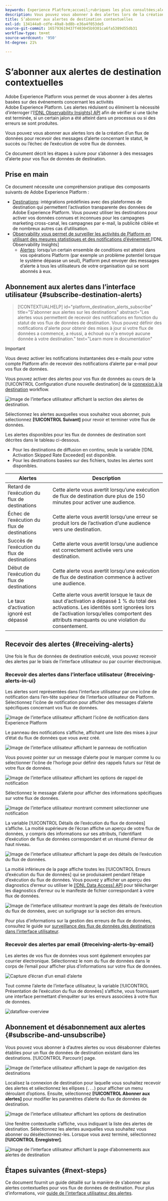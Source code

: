 ```yaml
---
keywords: Experience Platform;accueil;rubriques les plus consultées;alertes;destinations
description: Vous pouvez vous abonner à des alertes lors de la création d’un flux de données pour recevoir des messages d’alerte concernant l’état, la réussite ou l’échec de votre exécution de flux.
title: S’abonner aux alertes de destination contextuelles
exl-id: 134144a0-cdfe-49a8-bd8b-e36a4f053de5
source-git-commit: 165793619437f403045b9301ca6fa5389d55db31
workflow-type: tm+mt
source-wordcount: '950'
ht-degree: 21%

---
```


# S’abonner aux alertes de destination contextuelles

Adobe Experience Platform vous permet de vous abonner à des alertes basées sur des événements concernant les activités Adobe Experience Platform. Les alertes réduisent ou éliminent la nécessité d’interroger l’[[!DNL Observability Insights] API](../../observability/api/overview.md) afin de vérifier si une tâche est terminée, si un certain jalon a été atteint dans un processus ou si des erreurs se sont produites.

Vous pouvez vous abonner aux alertes lors de la création d’un flux de données pour recevoir des messages d’alerte concernant le statut, le succès ou l’échec de l’exécution de votre flux de données.

Ce document décrit les étapes à suivre pour s’abonner à des messages d’alerte pour vos flux de données de destination.

## Prise en main

Ce document nécessite une compréhension pratique des composants suivants de Adobe Experience Platform :

* [Destinations](../home.md): intégrations prédéfinies avec des plateformes de destination qui permettent l’activation transparente des données de Adobe Experience Platform. Vous pouvez utiliser les destinations pour activer vos données connues et inconnues pour les campagnes marketing cross-canal, les campagnes par e-mail, la publicité ciblée et de nombreux autres cas d’utilisation.
* [Observability vous permet de surveiller les activités de Platform en utilisant des mesures statistiques et des notifications dʼévénement.](../../observability/home.md)[!DNL Observability Insights]
   * [Alertes](../../observability/alerts/overview.md): lorsqu’un certain ensemble de conditions est atteint dans vos opérations Platform (par exemple un problème potentiel lorsque le système dépasse un seuil), Platform peut envoyer des messages d’alerte à tous les utilisateurs de votre organisation qui se sont abonnés à eux.

## Abonnement aux alertes dans l’interface utilisateur {#subscribe-destination-alerts}

>[!CONTEXTUALHELP]
>id="platform_destination_alerts_subscribe"
>title="S&#39;abonner aux alertes sur les destinations"
>abstract="Les alertes vous permettent de recevoir des notifications en fonction du statut de vos flux de données de destination. Vous pouvez définir des notifications d&#39;alerte pour obtenir des mises à jour si votre flux de données a commencé, a réussi, a échoué ou n&#39;a envoyé aucune donnée à votre destination."
>text="Learn more in documentation"

>[!IMPORTANT]
>
>Vous devez activer les notifications instantanées des e-mails pour votre compte Platform afin de recevoir des notifications d’alerte par e-mail pour vos flux de données.

Vous pouvez activer des alertes pour vos flux de données au cours de la [!UICONTROL Configuration d’une nouvelle destination] de la [connexion à la destination](connect-destination.md) workflow.

![Image de l’interface utilisateur affichant la section des alertes de destination.](../assets/ui/alerts/destination-alerts.png)

Sélectionnez les alertes auxquelles vous souhaitez vous abonner, puis sélectionnez **[!UICONTROL Suivant]** pour revoir et terminer votre flux de données.

Les alertes disponibles pour les flux de données de destination sont décrites dans le tableau ci-dessous.

* Pour les destinations de diffusion en continu, seule la variable [!DNL Activation Skipped Rate Exceeded] est disponible.
* Pour les destinations basées sur des fichiers, toutes les alertes sont disponibles.

| Alertes | Description |
| --- | --- |
| Retard de l’exécution du flux de destinations | Cette alerte vous avertit lorsqu’une exécution de flux de destination dure plus de 150 minutes pour activer une audience. |
| Échec de l’exécution du flux de destinations | Cette alerte vous avertit lorsqu’une erreur se produit lors de l’activation d’une audience vers une destination. |
| Succès de l’exécution du flux de destinations | Cette alerte vous avertit lorsqu’une audience est correctement activée vers une destination. |
| Début de l’exécution du flux de destinations | Cette alerte vous avertit lorsqu’une exécution de flux de destination commence à activer une audience. |
| Le taux d’activation ignoré est dépassé | Cette alerte vous avertit lorsque le taux de saut d’activation a dépassé 1 % du total des activations. Les identités sont ignorées lors de l’activation lorsqu’elles comportent des attributs manquants ou une violation du consentement. |

## Recevoir des alertes {#receiving-alerts}

Une fois le flux de données de destination exécuté, vous pouvez recevoir des alertes par le biais de l’interface utilisateur ou par courrier électronique.

### Recevoir des alertes dans l’interface utilisateur {#receiving-alerts-in-ui}

Les alertes sont représentées dans l’interface utilisateur par une icône de notification dans l’en-tête supérieur de l’interface utilisateur de Platform. Sélectionnez l’icône de notification pour afficher des messages d’alerte spécifiques concernant vos flux de données.

![Image de l’interface utilisateur affichant l’icône de notification dans Experience Platform](../assets/ui/alerts/notification.png)

Le panneau des notifications s’affiche, affichant une liste des mises à jour d’état du flux de données que vous avez créé.

![Image de l’interface utilisateur affichant le panneau de notification](../assets/ui/alerts/alert-window.png)

Vous pouvez pointer sur un message d’alerte pour le marquer comme lu ou sélectionner l’icône de l’horloge pour définir des rappels futurs sur l’état de votre flux de données.

![Image de l’interface utilisateur affichant les options de rappel de notification](../assets/ui/alerts/remind-me.png)

Sélectionnez le message d’alerte pour afficher des informations spécifiques sur votre flux de données.

![Image de l’interface utilisateur montrant comment sélectionner une notification](../assets/ui/alerts/select-alert-message.png)

La variable [!UICONTROL Détails de l’exécution du flux de données] s’affiche. La moitié supérieure de l’écran affiche un aperçu de votre flux de données, y compris des informations sur ses attributs, l’identifiant d’exécution de flux de données correspondant et un résumé d’erreur de haut niveau.

![Image de l’interface utilisateur affichant la page des détails de l’exécution du flux de données.](../assets/ui/alerts/dataflow-overview.png)

La moitié inférieure de la page affiche toutes les [!UICONTROL Erreurs d’exécution du flux de données] qui se produisaient pendant l’étape d’exécution du flux de données. Vous pouvez y afficher un aperçu des diagnostics d’erreur ou utiliser le [[!DNL Data Access] API](https://www.adobe.io/experience-platform-apis/references/data-access/) pour télécharger les diagnostics d’erreur ou le manifeste de fichier correspondant à votre flux de données.

![Image de l’interface utilisateur montrant la page des détails de l’exécution du flux de données, avec un surlignage sur la section des erreurs.](../assets/ui/alerts/dataflow-run-error.png)

Pour plus d’informations sur la gestion des erreurs de flux de données, consultez le guide sur [surveillance des flux de données des destinations dans l’interface utilisateur](../../dataflows/ui/monitor-destinations.md).

### Recevoir des alertes par email {#receiving-alerts-by-email}

Les alertes de vos flux de données vous sont également envoyées par courrier électronique. Sélectionnez le nom du flux de données dans le corps de l’email pour afficher plus d’informations sur votre flux de données.

![Capture d’écran d’un email d’alerte](../assets/ui/alerts/email.png)

Tout comme l’alerte de l’interface utilisateur, la variable [!UICONTROL Présentation de l’exécution du flux de données] s’affiche, vous fournissant une interface permettant d’enquêter sur les erreurs associées à votre flux de données.

![dataflow-overview](../assets/ui/alerts/dataflow-overview.png)

## Abonnement et désabonnement aux alertes {#subscribe-and-unsubscribe}

Vous pouvez vous abonner à d’autres alertes ou vous désabonner d’alertes établies pour un flux de données de destination existant dans les destinations. [!UICONTROL Parcourir] page.

![Image de l’interface utilisateur affichant la page de navigation des destinations](../assets/ui/alerts/destination-list.png)

Localisez la connexion de destination pour laquelle vous souhaitez recevoir des alertes et sélectionnez les ellipses (`...`) pour afficher un menu déroulant d’options. Ensuite, sélectionnez **[!UICONTROL Abonner aux alertes]** pour modifier les paramètres d’alerte du flux de données de destination.

![Image de l’interface utilisateur affichant les options de destination](../assets/ui/alerts/destination-alerts-subscribe.png)

Une fenêtre contextuelle s’affiche, vous indiquant la liste des alertes de destination. Sélectionnez les alertes auxquelles vous souhaitez vous abonner ou désélectionnez-les. Lorsque vous avez terminé, sélectionnez **[!UICONTROL Enregistrer]**.

![Image de l’interface utilisateur affichant la page d’abonnements aux alertes de destination](../assets/ui/alerts/destination-alerts-list.png)

## Étapes suivantes {#next-steps}

Ce document fournit un guide détaillé sur la manière de s’abonner aux alertes contextuelles pour vos flux de données de destination. Pour plus d’informations, voir [guide de l’interface utilisateur des alertes](../../observability/alerts/ui.md).

